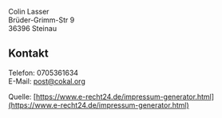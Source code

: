 Colin Lasser  
Brüder-Grimm-Str 9  
36396 Steinau

## Kontakt

Telefon: 0705361634  
E-Mail: post@cokal.org

Quelle: [https://www.e-recht24.de/impressum-generator.html](https://www.e-recht24.de/impressum-generator.html)
